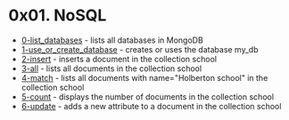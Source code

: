 # 0x01. NoSQL
- [0-list_databases](0-list_databases) - lists all databases in MongoDB
- [1-use_or_create_database](1-use_or_create_database) - creates or uses the database my_db
- [2-insert](2-insert) - inserts a document in the collection school
- [3-all](3-all) - lists all documents in the collection school
- [4-match](4-match) - lists all documents with name="Holberton school" in the collection school
- [5-count](5-count) - displays the number of documents in the collection school
- [6-update](6-update) - adds a new attribute to a document in the collection school